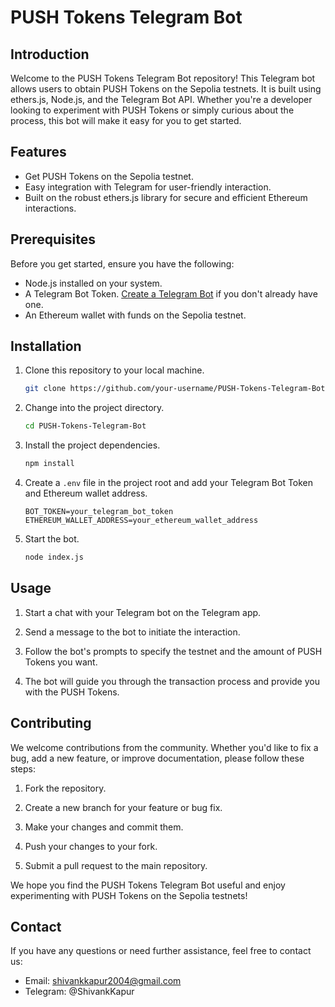 # PUSH Tokens Telegram Bot


## Introduction

Welcome to the PUSH Tokens Telegram Bot repository! This Telegram bot allows users to obtain PUSH Tokens on the Sepolia testnets. It is built using ethers.js, Node.js, and the Telegram Bot API. Whether you're a developer looking to experiment with PUSH Tokens or simply curious about the process, this bot will make it easy for you to get started.

## Features

- Get PUSH Tokens on the Sepolia testnet.
- Easy integration with Telegram for user-friendly interaction.
- Built on the robust ethers.js library for secure and efficient Ethereum interactions.

## Prerequisites

Before you get started, ensure you have the following:

- Node.js installed on your system.
- A Telegram Bot Token. [Create a Telegram Bot](https://core.telegram.org/bots#botfather) if you don't already have one.
- An Ethereum wallet with funds on the Sepolia testnet.

## Installation

1. Clone this repository to your local machine.

   ```bash
   git clone https://github.com/your-username/PUSH-Tokens-Telegram-Bot.git
   ```

2. Change into the project directory.

   ```bash
   cd PUSH-Tokens-Telegram-Bot
   ```

3. Install the project dependencies.

   ```bash
   npm install
   ```

4. Create a `.env` file in the project root and add your Telegram Bot Token and Ethereum wallet address.

   ```dotenv
   BOT_TOKEN=your_telegram_bot_token
   ETHEREUM_WALLET_ADDRESS=your_ethereum_wallet_address
   ```

5. Start the bot.

   ```bash
   node index.js
   ```

## Usage

1. Start a chat with your Telegram bot on the Telegram app.

2. Send a message to the bot to initiate the interaction.

3. Follow the bot's prompts to specify the testnet and the amount of PUSH Tokens you want.

4. The bot will guide you through the transaction process and provide you with the PUSH Tokens.

## Contributing

We welcome contributions from the community. Whether you'd like to fix a bug, add a new feature, or improve documentation, please follow these steps:

1. Fork the repository.

2. Create a new branch for your feature or bug fix.

3. Make your changes and commit them.

4. Push your changes to your fork.

5. Submit a pull request to the main repository.


We hope you find the PUSH Tokens Telegram Bot useful and enjoy experimenting with PUSH Tokens on the Sepolia testnets!


## Contact

If you have any questions or need further assistance, feel free to contact us:

- Email: shivankkapur2004@gmail.com
- Telegram: @ShivankKapur



